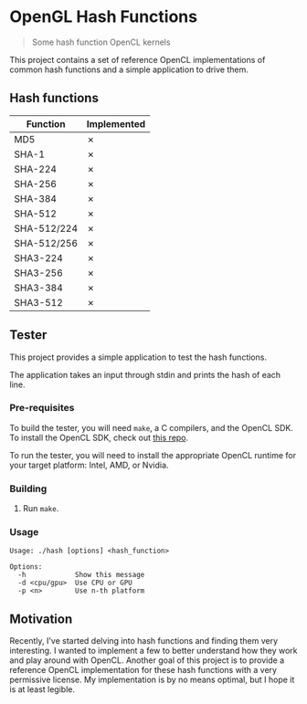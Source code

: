 # OpenGL Hash Functions
> Some hash function OpenCL kernels

This project contains a set of reference OpenCL implementations of common hash
functions and a simple application to drive them.

## Hash functions

| Function    | Implemented |
|-------------|-------------|
| MD5         | ✗           |
| SHA-1       | ✗           |
| SHA-224     | ✗           |
| SHA-256     | ✗           |
| SHA-384     | ✗           |
| SHA-512     | ✗           |
| SHA-512/224 | ✗           |
| SHA-512/256 | ✗           |
| SHA3-224    | ✗           |
| SHA3-256    | ✗           |
| SHA3-384    | ✗           |
| SHA3-512    | ✗           |

## Tester

This project provides a simple application to test the hash functions.

The application takes an input through stdin and prints the hash of each line.

### Pre-requisites

To build the tester, you will need `make`, a C compilers, and the OpenCL SDK.
To install the OpenCL SDK, check out
[this repo](https://github.com/KhronosGroup/OpenCL-Guide).

To run the tester, you will need to install the appropriate OpenCL runtime for
your target platform: Intel, AMD, or Nvidia.

### Building

1. Run `make`.

### Usage

```
Usage: ./hash [options] <hash_function>

Options:
  -h            Show this message
  -d <cpu/gpu>  Use CPU or GPU
  -p <n>        Use n-th platform
```

## Motivation

Recently, I've started delving into hash functions and finding them very
interesting.
I wanted to implement a few to better understand how they work and play around
with OpenCL.
Another goal of this project is to provide a reference OpenCL implementation
for these hash functions with a very permissive license.
My implementation is by no means optimal, but I hope it is at least legible.
